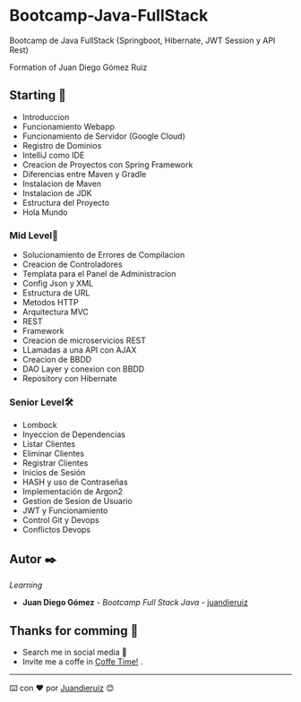 # Bootcamp-Java-FullStack
Bootcamp de Java FullStack (Springboot, Hibernate, JWT Session y API Rest)

Formation of Juan Diego Gómez Ruiz

## Starting 🚀

- Introduccion
- Funcionamiento Webapp
- Funcionamiento de Servidor (Google Cloud)
- Registro de Dominios
- IntelliJ como IDE
- Creacion de Proyectos con Spring Framework
- Diferencias entre Maven y Gradle
- Instalacion de Maven
- Instalacion de JDK
- Estructura del Proyecto
- Hola Mundo


### Mid Level🔧

- Solucionamiento de Errores de Compilacion
- Creacion de Controladores
- Templata para el Panel de Administracion
- Config Json y XML
- Estructura de URL
- Metodos HTTP
- Arquitectura MVC
- REST
- Framework
- Creacion de microservicios REST
- LLamadas a una API con AJAX
- Creacion de BBDD
- DAO Layer y conexion con BBDD
- Repository con Hibernate

### Senior Level🛠️

- Lombock
- Inyeccion de Dependencias
- Listar Clientes
- Eliminar Clientes
- Registrar Clientes
- Inicios de Sesión
- HASH y uso de Contraseñas
- Implementación de Argon2
- Gestion de Sesion de Usuario
- JWT y Funcionamiento
- Control Git y Devops
- Conflictos Devops

## Autor ✒️

_Learning_

* **Juan Diego Gómez** - *Bootcamp Full Stack Java* - [juandieruiz](https://allmylinks.com/juandieruiz)

## Thanks for comming 🎁

* Search me in social media 📢
* Invite me a coffe in [Coffe Time!](https://www.buymeacoffee.com/juandieruiz) . 



---
⌨️ con ❤️ por [Juandieruiz](https://github.com/Juandieruiz) 😊
